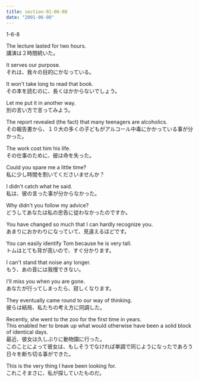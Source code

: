 ```yaml
---
title: section-01-06-08
date: "2001-06-08"
---
```


1-6-8

<!-- end -->

The lecture lasted for two hours.  
講演は２時間続いた。  

It serves our purpose.  
それは、我々の目的にかなっている。  

It won't take long to read that book.  
その本を読むのに、長くはかからないでしょう。  

Let me put it in another way.  
別の言い方で言ってみよう。  

The report revealed (the fact) that many teenagers are alcoholics.  
その報告書から、１０大の多くの子どもがアルコール中毒にかかっている事が分かった。  

The work cost him his life.  
その仕事のために、彼は命を失った。  

Could you spare me a little time?  
私に少し時間を割いてくださいませんか？  

I didn't catch what he said.  
私は、彼の言った事が分からなかった。  

Why didn't you follow my advice?  
どうしてあなたは私の忠告に従わなかったのですか。  

You have changed so much that I can hardly recognize you.  
あまりにおかわりになっていて、見違えるほどです。  

You can easily identify Tom because he is very tall.  
トムはとても背が高いので、すぐ分かります。  

I can't stand that noise any longer.  
もう、あの音には我慢できない。  

I'll miss you when you are gone.  
あなたが行ってしまったら、寂しくなります。  

They eventually came round to our way of thinking.  
彼らは結局、私たちの考え方に同調した。  

Recently, she went to the zoo for the first time in years.  
This enabled her to break up what would otherwise have been a solid block of identical days.  
最近、彼女は久しぶりに動物園に行った。  
このことによって彼女は、もしそうでなければ単調で同じようになったであろう日々を断ち切る事ができた。  

This is the very thing I have been looking for.  
これこそまさに、私が探していたものだ。  

